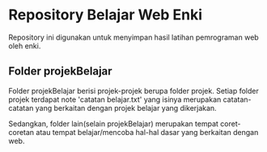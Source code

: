 # Repository Belajar Web Enki
Repository ini digunakan untuk menyimpan hasil latihan pemrograman web oleh enki. 

## Folder projekBelajar
Folder projekBelajar berisi projek-projek berupa folder projek. Setiap folder projek terdapat note 'catatan belajar.txt' yang isinya merupakan catatan-catatan yang berkaitan dengan projek belajar yang dikerjakan. 

Sedangkan, folder lain(selain projekBelajar) merupakan tempat coret-coretan atau tempat belajar/mencoba hal-hal dasar yang berkaitan dengan web.